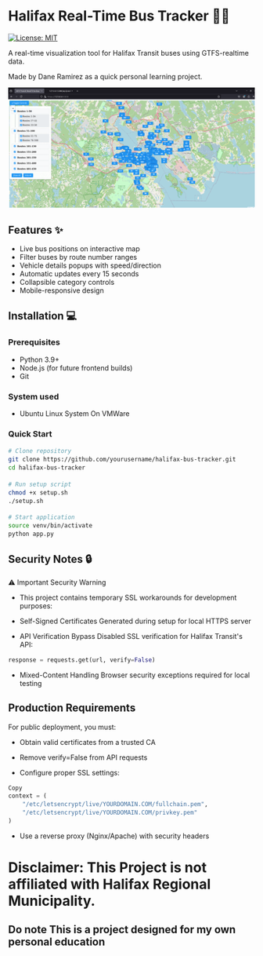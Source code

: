 # Halifax Real-Time Bus Tracker 🚌📍

[![License: MIT](https://img.shields.io/badge/License-MIT-yellow.svg)](https://opensource.org/licenses/MIT)

A real-time visualization tool for Halifax Transit buses using GTFS-realtime data.

Made by Dane Ramirez as a quick personal learning project.

![Screenshot](screenshot.png) 

## Features ✨
- Live bus positions on interactive map
- Filter buses by route number ranges
- Vehicle details popups with speed/direction
- Automatic updates every 15 seconds
- Collapsible category controls
- Mobile-responsive design

## Installation 💻

### Prerequisites
- Python 3.9+
- Node.js (for future frontend builds)
- Git

### System used
- Ubuntu Linux System On VMWare
### Quick Start
```bash
# Clone repository
git clone https://github.com/yourusername/halifax-bus-tracker.git
cd halifax-bus-tracker

# Run setup script
chmod +x setup.sh
./setup.sh

# Start application
source venv/bin/activate
python app.py
```
## Security Notes 🔒
⚠️ Important Security Warning 

- This project contains temporary SSL workarounds for development purposes:

- Self-Signed Certificates Generated during setup for local HTTPS server

- API Verification Bypass
Disabled SSL verification for Halifax Transit's API:

```python
response = requests.get(url, verify=False)
```
- Mixed-Content Handling
Browser security exceptions required for local testing

## Production Requirements
For public deployment, you must:

- Obtain valid certificates from a trusted CA

- Remove verify=False from API requests

- Configure proper SSL settings:

```python
Copy
context = (
    "/etc/letsencrypt/live/YOURDOMAIN.COM/fullchain.pem",
    "/etc/letsencrypt/live/YOURDOMAIN.COM/privkey.pem"
)
```
- Use a reverse proxy (Nginx/Apache) with security headers


# Disclaimer: This Project is not affiliated with Halifax Regional Municipality.
## Do note This is a project designed for my own personal education